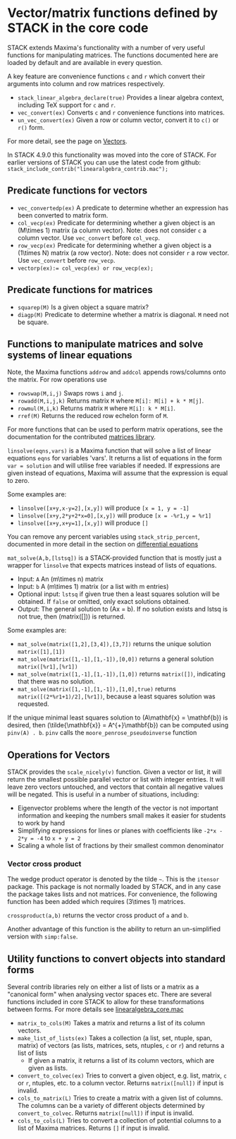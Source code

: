 # Vector/matrix functions defined by STACK in the core code

STACK extends Maxima's functionality with a number of very useful functions for manipulating matrices.
The functions documented here are loaded by default and are available in every question. 

A key feature are convenience functions `c` and `r` which convert their arguments into column and row matrices respectively.

* `stack_linear_algebra_declare(true)` Provides a linear algebra context, including TeX support for `c` and `r`.
* `vec_convert(ex)` Converts `c` and `r` convenience functions into matrices.
* `un_vec_convert(ex)` Given a row or column vector, convert it to `c()` or `r()` form.

For more detail, see the page on [Vectors](Vectors.md).

In STACK 4.9.0 this functionality was moved into the core of STACK.  For earlier versions of STACK
you can use the latest code from github: `stack_include_contrib("linearalgebra_contrib.mac");`

## Predicate functions for vectors

* `vec_convertedp(ex)` A predicate to determine whether an expression has been converted to matrix form.
* `col_vecp(ex)` Predicate for determining whether a given object is an \(M\times 1\) matrix (a column vector). Note: does not consider `c` a column vector. Use `vec_convert` before `col_vecp`.
* `row_vecp(ex)` Predicate for determining whether a given object is a \(1\times N\) matrix (a row vector). Note: does not consider `r` a row vector. Use `vec_convert` before `row_vecp`.
* `vectorp(ex):= col_vecp(ex) or row_vecp(ex);`

## Predicate functions for matrices

* `squarep(M)` Is a given object a square matrix?
* `diagp(M)` Predicate to determine whether a matrix is diagonal. `M` need not be square. 

## Functions to manipulate matrices and solve systems of linear equations

Note, the Maxima functions `addrow` and `addcol` appends rows/columns onto the matrix.  For row operations use

* `rowswap(M,i,j)` Swaps rows `i` and `j`.
* `rowadd(M,i,j,k)` Returns matrix `M` where `M[i]: M[i] + k * M[j]`.
* `rowmul(M,i,k)` Returns matrix `M` where `M[i]: k * M[i]`.
* `rref(M)` Returns the reduced row echelon form of `M`.

For more functions that can be used to perform matrix operations, see the documentation for the contributed [matrices library](Matrix_library.md).

`linsolve(eqns,vars)` is a Maxima function that will solve a list of linear equations `eqns` for variables 'vars'. It returns a list of equations in the form `var = solution` and will utilise free variables if needed. If expressions are given instead of equations, Maxima will assume that the expression is equal to zero.

Some examples are:
* `linsolve([x+y,x-y=2],[x,y])` will produce `[x = 1, y = -1]`
* `linsolve([x+y,2*y+2*x=0],[x,y])` will produce `[x = -%r1,y = %r1]`
* `linsolve([x+y,x+y=1],[x,y])` will produce `[]`

You can remove any percent variables using `stack_strip_percent`, documented in more detail in the section on [differential equations](../Differential_equations/index.md)

`mat_solve(A,b,[lstsq])` is a STACK-provided function that is mostly just a wrapper for `linsolve` that expects matrices instead of lists of equations. 
 * Input: `A` An \(m\times n\) matrix
 * Input: `b` A \(m\times 1\) matrix (or a list with m entries)
 * Optional input: `lstsq` if given true then a least squares solution will be obtained. If `false` or omitted, only exact solutions obtained.
 * Output: The general solution to \(Ax = b\). If no solution exists and lstsq is not true, then \(matrix([])\) is returned.
 
Some examples are:
* `mat_solve(matrix([1,2],[3,4]),[3,7])` returns the unique solution `matrix([1],[1])`
* `mat_solve(matrix([1,-1],[1,-1]),[0,0])` returns a general solution `matrix([%r1],[%r1])`
* `mat_solve(matrix([1,-1],[1,-1]),[1,0])` returns `matrix([])`, indicating that there was no solution.
* `mat_solve(matrix([1,-1],[1,-1]),[1,0],true)` returns `matrix([(2*%r1+1)/2],[%r1])`, because a least squares solution was requested.

If the unique minimal least squares solution to \(A\mathbf{x} = \mathbf{b}\) is desired, then \(\tilde{\mathbf{x}} = A^{+}\mathbf{b}\) can be computed using `pinv(A) . b`. `pinv` calls the `moore_penrose_pseudoinverse` function

## Operations for Vectors

STACK provides the `scale_nicely(v)` function. Given a vector or list, it will return the smallest possible parallel vector or list with integer entries. It will leave zero vectors untouched, and vectors that contain all negative values will be negated. This is useful in a number of situations, including:
* Eigenvector problems where the length of the vector is not important information and keeping the numbers small makes it easier for students to work by hand
* Simplifying expressions for lines or planes with coefficients like `-2*x - 2*y = -4` to `x + y = 2`
* Scaling a whole list of fractions by their smallest common denominator

### Vector cross product

The wedge product operator is denoted by the tilde `~`.  This is the `itensor` package.  This package is not normally loaded by STACK, and in any case the package takes lists and not matrices.  For convenience, the following function has been added which requires \(3\times 1\) matrices.

`crossproduct(a,b)` returns the vector cross product of `a` and `b`.

Another advantage of this function is the ability to return an un-simplified version with `simp:false`.

## Utility functions to convert objects into standard forms
Several contrib libraries rely on either a list of lists or a matrix as a "canonical form" when analysing vector spaces etc. There are several functions included in core STACK to allow for these transformations between forms. For more details see [linearalgebra_core.mac](https://github.com/maths/moodle-qtype_stack/blob/master/stack/maxima/linearalgebra_core.mac)

* `matrix_to_cols(M)` Takes a matrix and returns a list of its column vectors.
* `make_list_of_lists(ex)` Takes a collection (a list, set, ntuple, span, matrix) of vectors (as lists, matrices, sets, ntuples, `c` or `r`) and returns a list of lists
  * If given a matrix, it returns a list of its column vectors, which are given as lists.
* `convert_to_colvec(ex)` Tries to convert a given object, e.g. list, matrix, `c` or `r`, ntuples, etc. to a column vector. Returns `matrix([null])` if input is invalid.
* `cols_to_matrix(L)` Tries to create a matrix with a given list of columns. The columns can be a variety of different objects determined by `convert_to_colvec`. Returns `matrix([null])` if input is invalid.
* `cols_to_cols(L)` Tries to convert a collection of potential columns to a list of Maxima matrices. Returns `[]` if input is invalid.
